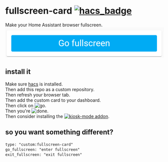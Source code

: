 # fullscreen-card [![hacs_badge](https://img.shields.io/badge/custom%20repo%20on-hacs-%2303a9f4.svg?style=flat-square)](https://hacs.xyz/)
Make your Home Assistant browser fullscreen.  
![Screenshot](/fscreen.png)  
## install it
Make sure [hacs](https://hacs.xyz/) is installed.  
Then add this repo as a custom repository.  
Then refresh your browser tab.  
Then add the custom card to your dashboard.  
Then click on ![go](https://img.shields.io/badge/-Go-%23888888.svg?style=flat-square).  
Then you're ![done](https://img.shields.io/badge/-done-green.svg?style=flat-square).  
Then consider installing the [![kiosk-mode addon](https://img.shields.io/badge/-kiosk--mode%20addon-orange.svg?style=flat-square)](https://github.com/matt8707/kiosk-mode).
## so you want something different?
```
type: "custom:fullscreen-card"
go_fullscreen: "enter fullscreen"
exit_fullscreen: "exit fullscreen"
```
